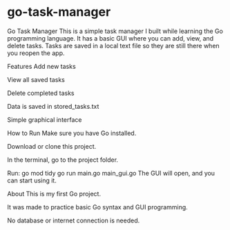 # go-task-manager
Go Task Manager
This is a simple task manager I built while learning the Go programming language.
It has a basic GUI where you can add, view, and delete tasks.
Tasks are saved in a local text file so they are still there when you reopen the app.

Features
Add new tasks

View all saved tasks

Delete completed tasks

Data is saved in stored_tasks.txt

Simple graphical interface

How to Run
Make sure you have Go installed.

Download or clone this project.

In the terminal, go to the project folder.

Run:
go mod tidy
go run main.go main_gui.go
The GUI will open, and you can start using it.

About
This is my first Go project.

It was made to practice basic Go syntax and GUI programming.

No database or internet connection is needed.

